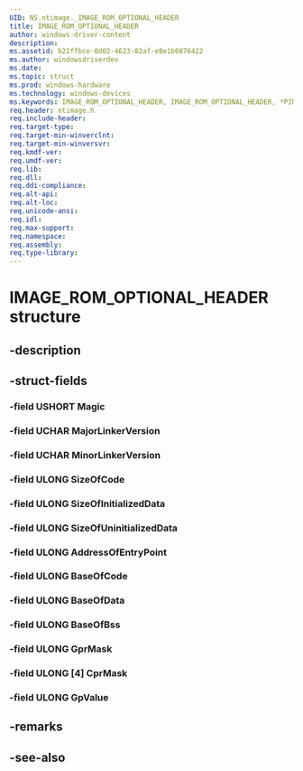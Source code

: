 ```yaml
---
UID: NS.ntimage._IMAGE_ROM_OPTIONAL_HEADER
title: IMAGE_ROM_OPTIONAL_HEADER
author: windows-driver-content
description: 
ms.assetid: b22ffbce-0d02-4623-82af-e8e1b0876422
ms.author: windowsdriverdev
ms.date: 
ms.topic: struct
ms.prod: windows-hardware
ms.technology: windows-devices
ms.keywords: IMAGE_ROM_OPTIONAL_HEADER, IMAGE_ROM_OPTIONAL_HEADER, *PIMAGE_ROM_OPTIONAL_HEADER
req.header: ntimage.h
req.include-header:
req.target-type:
req.target-min-winverclnt:
req.target-min-winversvr:
req.kmdf-ver:
req.umdf-ver:
req.lib:
req.dll:
req.ddi-compliance:
req.alt-api:
req.alt-loc:
req.unicode-ansi:
req.idl:
req.max-support:
req.namespace:
req.assembly:
req.type-library:
---
```


# IMAGE_ROM_OPTIONAL_HEADER structure

## -description



## -struct-fields

### -field USHORT Magic			
 	
### -field UCHAR MajorLinkerVersion			
 	
### -field UCHAR MinorLinkerVersion			
 	
### -field ULONG SizeOfCode			
 	
### -field ULONG SizeOfInitializedData			
 	
### -field ULONG SizeOfUninitializedData			
 	
### -field ULONG AddressOfEntryPoint			
 	
### -field ULONG BaseOfCode			
 	
### -field ULONG BaseOfData			
 	
### -field ULONG BaseOfBss			
 	
### -field ULONG GprMask			
 	
### -field ULONG [4] CprMask			
 	
### -field ULONG GpValue			
 	
## -remarks

## -see-also